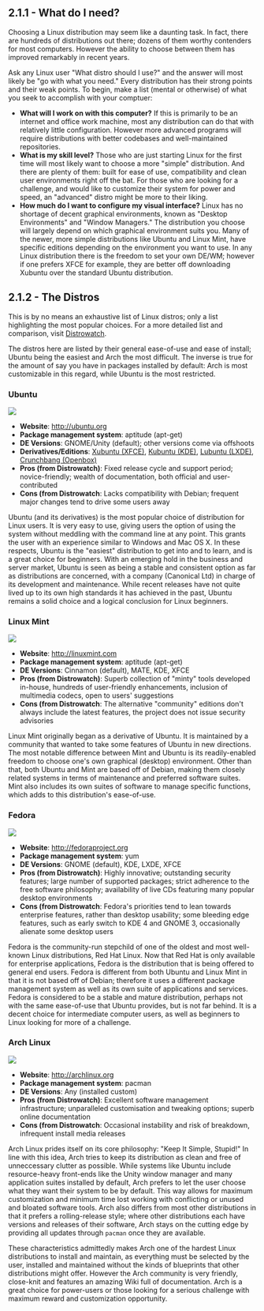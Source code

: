 ## 2.1.1 - What do I need?

Choosing a Linux distribution may seem like a daunting task. In fact, there are hundreds of distributions out there; dozens of them worthy contenders for most computers. However the ability to choose between them has improved remarkably in recent years.

Ask any Linux user "What distro should I use?" and the answer will most likely be "go with what you need." Every distribution has their strong points and their weak points. To begin, make a list (mental or otherwise) of what you seek to accomplish with your comptuer:

*   **What will I work on with this computer?** If this is primarily to be an internet and office work machine, most any distribution can do that with relatively little configuration. However more advanced programs will require distributions with better codebases and well-maintained repositories.
*   **What is my skill level?** Those who are just starting Linux for the first time will most likely want to choose a more "simple" distribution. And there are plenty of them: built for ease of use, compatibility and clean user environments right off the bat. For those who are looking for a challenge, and would like to customize their system for power and speed, an "advanced" distro might be more to their liking.
*   **How much do I want to configure my visual interface?** Linux has no shortage of decent graphical environments, known as "Desktop Environments" and "Window Managers." The distribution you choose will largely depend on which graphical environment suits you. Many of the newer, more simple distributions like Ubuntu and Linux Mint, have specific editions depending on the environment you want to use. In any Linux distribution there is the freedom to set your own DE/WM; however if one prefers XFCE for example, they are better off downloading Xubuntu over the standard Ubuntu distribution.

  
## 2.1.2 - The Distros

This is by no means an exhaustive list of Linux distros; only a list highlighting the most popular choices. For a more detailed list and comparison, visit [Distrowatch][1].

The distros here are listed by their general ease-of-use and ease of install; Ubuntu being the easiest and Arch the most difficult. The inverse is true for the amount of say you have in packages installed by default: Arch is most customizable in this regard, while Ubuntu is the most restricted.

### Ubuntu

![][2] 
*   **Website**: <http://ubuntu.org>
*   **Package management system**: aptitude (apt-get)
*   **DE Versions**: GNOME/Unity (default); other versions come via offshoots
*   **Derivatives/Editions**: [Xubuntu (XFCE)][3], [Kubuntu (KDE)][4], [Lubuntu (LXDE)][5], [Crunchbang (Openbox)][6]
*   **Pros (from Distrowatch)**: Fixed release cycle and support period; novice-friendly; wealth of documentation, both official and user-contributed
*   **Cons (from Distrowatch**: Lacks compatibility with Debian; frequent major changes tend to drive some users away

Ubuntu (and its derivatives) is the most popular choice of distribution for Linux users. It is very easy to use, giving users the option of using the system without meddling with the command line at any point. This grants the user with an experience similar to Windows and Mac OS X. In these respects, Ubuntu is the "easiest" distribution to get into and to learn, and is a great choice for beginners. With an emerging hold in the business and server market, Ubuntu is seen as being a stable and consistent option as far as distributions are concerned, with a company (Canonical Ltd) in charge of its development and maintenance. While recent releases have not quite lived up to its own high standards it has achieved in the past, Ubuntu remains a solid choice and a logical conclusion for Linux beginners.

### Linux Mint

![][7] 
*   **Website**: <http://linuxmint.com>
*   **Package management system**: aptitude (apt-get)
*   **DE Versions**: Cinnamon (default), MATE, KDE, XFCE
*   **Pros (from Distrowatch)**: Superb collection of "minty" tools developed in-house, hundreds of user-friendly enhancements, inclusion of multimedia codecs, open to users' suggestions
*   **Cons (from Distrowatch**: The alternative "community" editions don't always include the latest features, the project does not issue security advisories

Linux Mint originally began as a derivative of Ubuntu. It is maintained by a community that wanted to take some features of Ubuntu in new directions. The most notable difference between Mint and Ubuntu is its readily-enabled freedom to choose one's own graphical (desktop) environment. Other than that, both Ubuntu and Mint are based off of Debian, making them closely related systems in terms of maintenance and preferred software suites. Mint also includes its own suites of software to manage specific functions, which adds to this distribution's ease-of-use.

### Fedora

![][8] 
*   **Website**: <http://fedoraproject.org>
*   **Package management system**: yum
*   **DE Versions**: GNOME (default), KDE, LXDE, XFCE
*   **Pros (from Distrowatch)**: Highly innovative; outstanding security features; large number of supported packages; strict adherence to the free software philosophy; availability of live CDs featuring many popular desktop environments
*   **Cons (from Distrowatch**: Fedora's priorities tend to lean towards enterprise features, rather than desktop usability; some bleeding edge features, such as early switch to KDE 4 and GNOME 3, occasionally alienate some desktop users

Fedora is the community-run stepchild of one of the oldest and most well-known Linux distributions, Red Hat Linux. Now that Red Hat is only available for enterprise applications, Fedora is the distribution that is being offered to general end users. Fedora is different from both Ubuntu and Linux Mint in that it is not based off of Debian; therefore it uses a different package management system as well as its own suite of applications and services. Fedora is considered to be a stable and mature distribution, perhaps not with the same ease-of-use that Ubuntu provides, but is not far behind. It is a decent choice for intermediate computer users, as well as beginners to Linux looking for more of a challenge.

### Arch Linux

![][9] 
*   **Website**: <http://archlinux.org>
*   **Package management system**: pacman
*   **DE Versions**: Any (installed custom)
*   **Pros (from Distrowatch)**: Excellent software management infrastructure; unparalleled customisation and tweaking options; superb online documentation
*   **Cons (from Distrowatch**: Occasional instability and risk of breakdown, infrequent install media releases

Arch Linux prides itself on its core philosophy: "Keep It Simple, Stupid!" In line with this idea, Arch tries to keep its distribution as clean and free of unneccessary clutter as possible. While systems like Ubuntu include resource-heavy front-ends like the Unity window manager and many application suites installed by default, Arch prefers to let the user choose what they want their system to be by default. This way allows for maximum customization and minimum time lost working with conflicting or unused and bloated software tools. Arch also differs from most other distributions in that it prefers a rolling-release style; where other distributions each have versions and releases of their software, Arch stays on the cutting edge by providing all updates through `pacman` once they are available.

These characteristics admittedly makes Arch one of the hardest Linux distributions to install and maintain, as everything must be selected by the user, installed and maintained without the kinds of blueprints that other distributions might offer. However the Arch community is very friendly, close-knit and features an amazing Wiki full of documentation. Arch is a great choice for power-users or those looking for a serious challenge with maximum reward and customization opportunity.

 [1]: http://distrowatch.com
 [2]: ../img/2-2-3.png
 [3]: http://xubuntu.org
 [4]: http://kubuntu.org
 [5]: http://lubuntu.net
 [6]: http://crunchbang.org
 [7]: ../img/mint-scr.png
 [8]: ../img/fedora-scr.png
 [9]: ../img/arch-scr.png